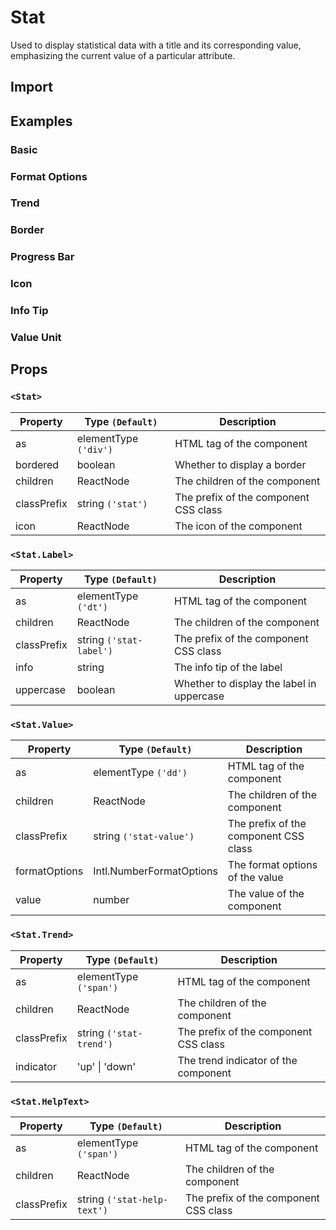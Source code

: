 # Stat

Used to display statistical data with a title and its corresponding value, emphasizing the current value of a particular attribute.

## Import

<!--{include:<import-guide>}-->

## Examples

### Basic

<!--{include:`basic.md`}-->

### Format Options

<!--{include:`format-options.md`}-->

### Trend

<!--{include:`trend.md`}-->

### Border

<!--{include:`bordered.md`}-->

### Progress Bar

<!--{include:`progress-bar.md`}-->

### Icon

<!--{include:`icon.md`}-->

### Info Tip

<!--{include:`info-tip.md`}-->

### Value Unit

<!--{include:`value-unit.md`}-->

## Props

### `<Stat>`

| Property    | Type `(Default)`     | Description                           |
| ----------- | -------------------- | ------------------------------------- |
| as          | elementType `('div')` | HTML tag of the component             |
| bordered    | boolean              | Whether to display a border           |
| children    | ReactNode            | The children of the component         |
| classPrefix | string `('stat')`    | The prefix of the component CSS class |
| icon        | ReactNode            | The icon of the component             |

### `<Stat.Label>`

| Property    | Type `(Default)`        | Description                               |
| ----------- | ----------------------- | ----------------------------------------- |
| as          | elementType `('dt')`    | HTML tag of the component                 |
| children    | ReactNode               | The children of the component             |
| classPrefix | string `('stat-label')` | The prefix of the component CSS class     |
| info        | string                  | The info tip of the label                 |
| uppercase   | boolean                 | Whether to display the label in uppercase |

### `<Stat.Value>`

| Property      | Type `(Default)`         | Description                           |
| ------------- | ------------------------ | ------------------------------------- |
| as            | elementType `('dd')`     | HTML tag of the component             |
| children      | ReactNode                | The children of the component         |
| classPrefix   | string `('stat-value')`  | The prefix of the component CSS class |
| formatOptions | Intl.NumberFormatOptions | The format options of the value       |
| value         | number                   | The value of the component            |

### `<Stat.Trend>`

| Property    | Type `(Default)`        | Description                           |
| ----------- | ----------------------- | ------------------------------------- |
| as          | elementType `('span')`  | HTML tag of the component             |
| children    | ReactNode               | The children of the component         |
| classPrefix | string `('stat-trend')` | The prefix of the component CSS class |
| indicator   | 'up' \| 'down'          | The trend indicator of the component  |

### `<Stat.HelpText>`

| Property    | Type `(Default)`            | Description                           |
| ----------- | --------------------------- | ------------------------------------- |
| as          | elementType `('span')`      | HTML tag of the component             |
| children    | ReactNode                   | The children of the component         |
| classPrefix | string `('stat-help-text')` | The prefix of the component CSS class |
